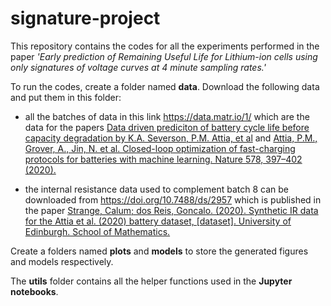 # signature-project
This repository contains the codes for all the experiments performed in the paper _'Early prediction of Remaining Useful Life for Lithium-ion cells using only signatures of voltage curves at 4 minute sampling rates.'_

To run the codes, create a folder named **data**. Download the following data and put them in this folder:

 - all the batches of data in this link https://data.matr.io/1/ which are the data for the papers [Data driven prediciton of battery cycle life before capacity degradation by K.A. Severson, P.M. Attia, et al](https://www.nature.com/articles/s41560-019-0356-8) and [Attia, P.M., Grover, A., Jin, N. et al. Closed-loop optimization of fast-charging protocols for batteries with machine learning. Nature 578, 397–402 (2020).](https://doi.org/10.1038/s41586-020-1994-5)
 
 - the internal resistance data used to complement batch 8 can be downloaded from https://doi.org/10.7488/ds/2957 which is published in the paper [Strange, Calum; dos Reis, Goncalo. (2020). Synthetic IR data for the Attia et al. (2020) battery dataset, [dataset]. University of Edinburgh. School of Mathematics.](https://doi.org/10.7488/ds/2957)

Create a folders named **plots** and **models** to store the generated figures and models respectively.

The **utils** folder contains all the helper functions used in the **Jupyter notebooks**.
